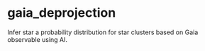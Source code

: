 # gaia_deprojection
Infer star a probability distribution for star clusters based on Gaia observable using AI.
